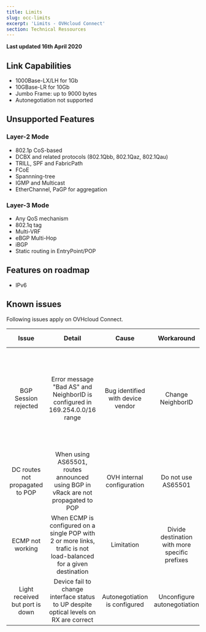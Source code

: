 ```yaml
---
title: Limits
slug: occ-limits
excerpt: 'Limits - OVHcloud Connect'
section: Technical Ressources
---
```


**Last updated 16th April 2020**

## Link Capabilities

* 1000Base-LX/LH for 1Gb
* 10GBase-LR for 10Gb
* Jumbo Frame: up to 9000 bytes
* Autonegotiation not supported

## Unsupported Features

### Layer-2 Mode

* 802.1p CoS-based
* DCBX and related protocols (802.1Qbb, 
802.1Qaz, 802.1Qau)
* TRILL, SPF and FabricPath
* FCoE
* Spannning-tree
* IGMP and Multicast
* EtherChannel, PaGP for aggregation

### Layer-3 Mode

* Any QoS mechanism
* 802.1q tag
* Multi-VRF
* eBGP Multi-Hop
* iBGP
* Static routing in EntryPoint/POP

## Features on roadmap

* IPv6

## Known issues

Following issues apply on OVHcloud Connect.

| Issue | Detail | Cause | Workaround | Affected sites |
|:-----:|:------:|:-----:|:----------:|:--------------:|
| BGP Session rejected | Error message "Bad AS" and NeighborID is configured in 169.254.0.0/16 range | Bug identified with device vendor | Change NeighborID | DC: RBX, SBG, GRA, LIM; POP: PAR-TH2, PAR-GSW, PAR-PA3, FRA-FR5 |
| DC routes not propagated to POP | When using AS65501, routes announced using BGP in vRack are not propagated to POP | OVH internal configuration | Do not use AS65501 | ALL |
| ECMP not working | When ECMP is configured on a single POP with 2 or more links, trafic is not load-balanced for a given destination | Limitation | Divide destination with more specific prefixes | ALL POP |
| Light received but port is down | Device fail to change interface status to UP despite optical levels on RX are correct | Autonegotiation is configured | Unconfigure autonegotiation | ALL POP |

